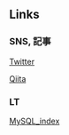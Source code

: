<!--
**higaki-takanori/higaki-takanori** is a ✨ _special_ ✨ repository because its `README.md` (this file) appears on your GitHub profile.

Here are some ideas to get you started:

- 🔭 I’m currently working on ...
- 🌱 I’m currently learning ...
- 👯 I’m looking to collaborate on ...
- 🤔 I’m looking for help with ...
- 💬 Ask me about ...
- 📫 How to reach me: ...
- 😄 Pronouns: ...
- ⚡ Fun fact: ...
-->

## Links

<!-- 
### 運営中の勉強会
[エンジニアの輪 at 福岡]()
 -->
 
### SNS, 記事
[Twitter](https://twitter.com/higaki_program)

[Qiita](https://qiita.com/higaki-takanori)

### LT
[MySQL_index](https://higaki-takanori.github.io/indexLT/)

<!-- 
### Career
[Career]() 
-->
